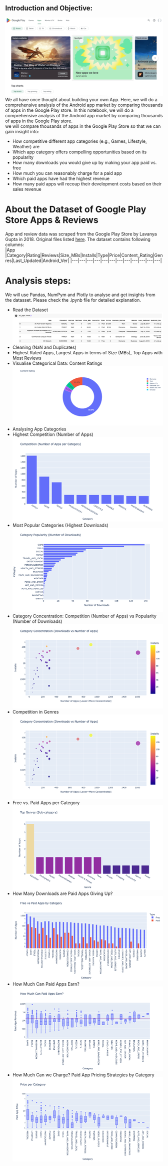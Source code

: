 ## Introduction and Objective: 
![Image](./images/playstore.png)
We all have once thought about building your own App. Here, we will do a comprehensive analysis of the Android app market by comparing thousands of apps in the Google Play store. In this notebook, we will do a comprehensive analysis of the Android app market by comparing thousands of apps in the Google Play store.  
we will compare thousands of apps in the Google Play Store so that we can gain insight into:

- How competitive different app categories (e.g., Games, Lifestyle, Weather) are
- Which app category offers compelling opportunities based on its popularity
- How many downloads you would give up by making your app paid vs. free
- How much you can reasonably charge for a paid app
- Which paid apps have had the highest revenue
- How many paid apps will recoup their development costs based on their sales revenue

# About the Dataset of Google Play Store Apps & Reviews
App and review data was scraped from the Google Play Store by Lavanya Gupta in 2018. Original files listed [here](
https://www.kaggle.com/lava18/google-play-store-apps).
The dataset contains following columns:  
|App |Category|Rating|Reviews|Size_MBs|Installs|Type|Price|Content_Rating|Genres|Last_Updated|Android_Ver|
|---|---|---|---|---|---|---|---|---|---|---|---|  

# Analysis steps:
We will use Pandas, NumPym and Plotly to analyse and get insights from the datasset. Please check the .ipynb file for detailed explanation.

- Read the Dataset
  ![Image](./images/dataset.png)
- Cleaning (NaN and Duplicates)
- Highest Rated Apps, Largest Apps in terms of Size (MBs), Top Apps with Most Reviews
- Visualise Categorical Data: Content Ratings
  ![Image](./images/ratings.png)
- Analysing App Categories
- Highest Competition (Number of Apps)
  ![Image](./images/comptition.png)
- Most Popular Categories (Highest Downloads)
  ![Image](./images/popularity.png)
- Category Concentration: Competition (Number of Apps) vs Popularity (Number of Downloads)
  ![Image](./images/concentration.png)
- Competition in Genres
  ![Image](./images/concentration.png)
- Free vs. Paid Apps per Category
  ![Image](./images/genres.png)
- How Many Downloads are Paid Apps Giving Up?
  ![Image](./images/freevspaid.png)
- How Much Can Paid Apps Earn?
  ![Image](./images/paidApp.png)
- How Much Can we Charge? Paid App Pricing Strategies by Category
  ![Image](./images/charge.png)
